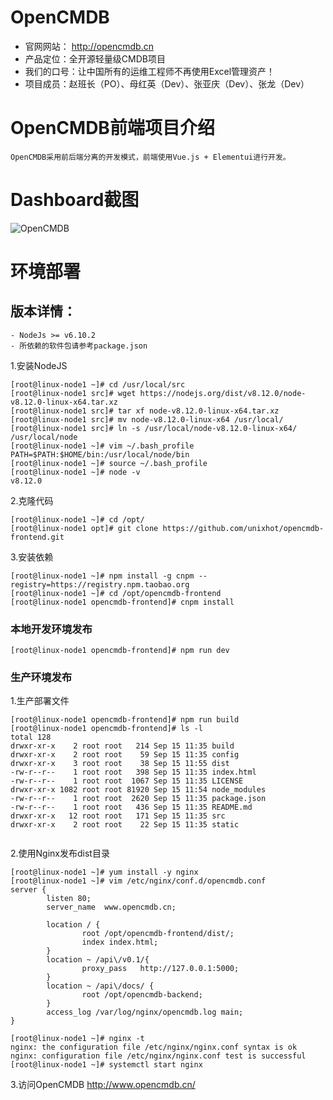 # OpenCMDB

- 官网网站： http://opencmdb.cn
- 产品定位：全开源轻量级CMDB项目
- 我们的口号：让中国所有的运维工程师不再使用Excel管理资产！
- 项目成员：赵班长（PO）、母红英（Dev）、张亚庆（Dev）、张龙（Dev）

# OpenCMDB前端项目介绍

    OpenCMDB采用前后端分离的开发模式，前端使用Vue.js + Elementui进行开发。

# Dashboard截图

   ![OpenCMDB](https://github.com/unixhot/opencmdb-frontend/blob/master/example/opencmdb.png)

# 环境部署

## 版本详情：
	
	- NodeJs >= v6.10.2
	- 所依赖的软件包请参考package.json
	
1.安装NodeJS

```
[root@linux-node1 ~]# cd /usr/local/src
[root@linux-node1 src]# wget https://nodejs.org/dist/v8.12.0/node-v8.12.0-linux-x64.tar.xz
[root@linux-node1 src]# tar xf node-v8.12.0-linux-x64.tar.xz 
[root@linux-node1 src]# mv node-v8.12.0-linux-x64 /usr/local/
[root@linux-node1 src]# ln -s /usr/local/node-v8.12.0-linux-x64/ /usr/local/node
[root@linux-node1 ~]# vim ~/.bash_profile 
PATH=$PATH:$HOME/bin:/usr/local/node/bin
[root@linux-node1 ~]# source ~/.bash_profile 
[root@linux-node1 ~]# node -v
v8.12.0
```

2.克隆代码

```
[root@linux-node1 ~]# cd /opt/
[root@linux-node1 opt]# git clone https://github.com/unixhot/opencmdb-frontend.git

```

3.安装依赖

```
[root@linux-node1 ~]# npm install -g cnpm --registry=https://registry.npm.taobao.org
[root@linux-node1 ~]# cd /opt/opencmdb-frontend
[root@linux-node1 opencmdb-frontend]# cnpm install

```

### 本地开发环境发布

```
[root@linux-node1 opencmdb-frontend]# npm run dev
```

### 生产环境发布

1.生产部署文件

```
[root@linux-node1 opencmdb-frontend]# npm run build
[root@linux-node1 opencmdb-frontend]# ls -l
total 128
drwxr-xr-x    2 root root   214 Sep 15 11:35 build
drwxr-xr-x    2 root root    59 Sep 15 11:35 config
drwxr-xr-x    3 root root    38 Sep 15 11:55 dist
-rw-r--r--    1 root root   398 Sep 15 11:35 index.html
-rw-r--r--    1 root root  1067 Sep 15 11:35 LICENSE
drwxr-xr-x 1082 root root 81920 Sep 15 11:54 node_modules
-rw-r--r--    1 root root  2620 Sep 15 11:35 package.json
-rw-r--r--    1 root root   436 Sep 15 11:35 README.md
drwxr-xr-x   12 root root   171 Sep 15 11:35 src
drwxr-xr-x    2 root root    22 Sep 15 11:35 static


```

2.使用Nginx发布dist目录

```
[root@linux-node1 ~]# yum install -y nginx
[root@linux-node1 ~]# vim /etc/nginx/conf.d/opencmdb.conf
server {
        listen 80;
        server_name  www.opencmdb.cn;

        location / {
                root /opt/opencmdb-frontend/dist/;
                index index.html;
        }
        location ~ /api\/v0.1/{
                proxy_pass   http://127.0.0.1:5000;
        }
        location ~ /api\/docs/ {
                root /opt/opencmdb-backend;
        }
        access_log /var/log/nginx/opencmdb.log main;
}

[root@linux-node1 ~]# nginx -t
nginx: the configuration file /etc/nginx/nginx.conf syntax is ok
nginx: configuration file /etc/nginx/nginx.conf test is successful
[root@linux-node1 ~]# systemctl start nginx

```

3.访问OpenCMDB http://www.opencmdb.cn/
